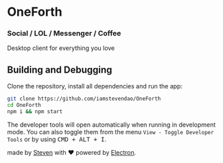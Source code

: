 # OneForth

### **Social** / **LOL** / **Messenger** / **Coffee**

Desktop client for everything you love


## Building and Debugging
Clone the repository, install all dependencies and run the app:
```bash
git clone https://github.com/iamstevendao/OneForth
cd OneForth
npm i && npm start
```

The developer tools will open automatically when running in development mode. You can also toggle them from the menu `View - Toggle Developer Tools` or by using <kbd>CMD + ALT + I</kbd>.


made by [Steven](https://github.com/iamstevendao) with :heart: powered by [Electron](https://github.com/electron/electron).